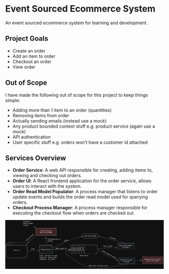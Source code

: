 # Event Sourced Ecommerce System

An event sourced ecommerce system for learning and development.

## Project Goals

-   Create an order
-   Add an item to order
-   Checkout an order
-   View order

## Out of Scope

I have made the following out of scope for this project to keep things simple:

-   Adding more than 1 item to an order (quantities)
-   Removing items from order
-   Actually sending emails (instead use a mock)
-   Any product bounded context stuff e.g. product service (again use a mock)
-   API authentication
-   User specific stuff e.g. orders won't have a customer id attached

## Services Overview

-   **Order Service**: A web API responsible for creating, adding items to, viewing and checking out orders.
-   **Order UI**: A React frontend application for the order service, allows users to interact with the system.
-   **Order Read Model Populator**: A process manager that listens to order update events and builds the order read model used for querying orders.
-   **Checkout Process Manager**: A process manager responsible for executing the checkout flow when orders are checked out.

![System design overview](./docs/diagrams/system-design.png)
